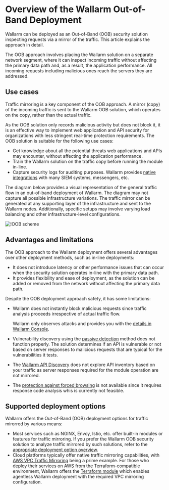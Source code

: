 # Overview of the Wallarm Out-of-Band Deployment

Wallarm can be deployed as an Out-of-Band (OOB) security solution inspecting requests via a mirror of the traffic. This article explains the approach in detail.

The OOB approach involves placing the Wallarm solution on a separate network segment, where it can inspect incoming traffic without affecting the primary data path and, as a result, the application performance. All incoming requests including malicious ones reach the servers they are addressed.

## Use cases

Traffic mirroring is a key component of the OOB approach. A mirror (copy) of the incoming traffic is sent to the Wallarm OOB solution, which operates on the copy, rather than the actual traffic.

As the OOB solution only records malicious activity but does not block it, it is an effective way to implement web application and API security for organizations with less stringent real-time protection requirements. The OOB solution is suitable for the following use cases:

* Get knowledge about all the potential threats web applications and APIs may encounter, without affecting the application performance.
* Train the Wallarm solution on the traffic copy before running the module in-line.
* Capture security logs for auditing purposes. Wallarm provides [native integrations](../../user-guides/settings/integrations/integrations-intro.md) with many SIEM systems, messengers, etc.

The diagram below provides a visual representation of the general traffic flow in an out-of-band deployment of Wallarm. The diagram may not capture all possible infrastructure variations. The traffic mirror can be generated at any supporting layer of the infrastructure and sent to the Wallarm nodes. Additionally, specific setups may involve varying load balancing and other infrastructure-level configurations.

![!OOB scheme](../../images/waf-installation/oob/wallarm-oob-deployment-scheme.png)

## Advantages and limitations

The OOB approach to the Wallarm deployment offers several advantages over other deployment methods, such as in-line deployments:

* It does not introduce latency or other performance issues that can occur when the security solution operates in-line with the primary data path. 
* It provides flexibility and ease of deployment, as the solution can be added or removed from the network without affecting the primary data path.

Despite the OOB deployment approach safety, it has some limitations:

* Wallarm does not instantly block malicious requests since traffic analysis proceeds irrespective of actual traffic flow.

    Wallarm only observes attacks and provides you with the [details in Wallarm Console](../..//user-guides/events/analyze-attack.md).
* Vulnerability discovery using the [passive detection](../../about-wallarm/detecting-vulnerabilities.md#passive-detection) method does not function properly. The solution determines if an API is vulnerable or not based on server responses to malicious requests that are typical for the vulnerabilities it tests.
* The [Wallarm API Discovery](../../about-wallarm/api-discovery.md) does not explore API inventory based on your traffic as server responses required for the module operation are not mirrored.
* The [protection against forced browsing](../../admin-en/configuration-guides/protecting-against-bruteforce.md) is not available since it requires response code analysis whis is currently not feasible.

## Supported deployment options

Wallarm offers the Out-of-Band (OOB) deployment options for traffic mirorred by various means:

* Most services such as NGINX, Envoy, Istio, etc. offer built-in modules or features for traffic mirroring. If you prefer the Wallarm OOB security solution to analyze traffic mirrored by such solutions, refer to the [appropriate deployment option overview](web-server-mirroring/overview.md).
* Cloud platforms typically offer native traffic mirroring capabilities, with [AWS VPC Traffic Mirroring](https://docs.aws.amazon.com/vpc/latest/mirroring/what-is-traffic-mirroring.html) being a prime example. For those who deploy their services on AWS from the Terraform-compatible environment, Wallarm offers the [Terraform module](terraform-module/aws-vpc-mirroring.md) which enables agentless Wallarm deployment with the required VPC mirroring configuration.
